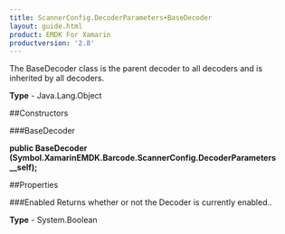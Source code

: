 ```yaml
---
title: ScannerConfig.DecoderParameters+BaseDecoder
layout: guide.html
product: EMDK For Xamarin 
productversion: '2.8' 
---
```

The BaseDecoder class is the parent decoder to all decoders and is inherited by all decoders.

**Type** - Java.Lang.Object

##Constructors

###BaseDecoder

**public BaseDecoder (Symbol.XamarinEMDK.Barcode.ScannerConfig.DecoderParameters __self);**


        

##Properties

###Enabled
Returns whether or not the Decoder is currently enabled..

**Type** - System.Boolean
